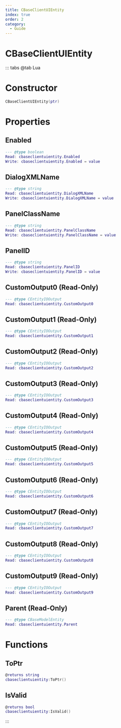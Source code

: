 ```yaml
---
title: CBaseClientUIEntity
index: true
order: 2
category:
  - Guide
---
```


# CBaseClientUIEntity

::: tabs
@tab Lua
# Constructor
```lua
CBaseClientUIEntity(ptr)
```
# Properties
## Enabled 
```lua
--- @type boolean
Read: cbaseclientuientity.Enabled
Write: cbaseclientuientity.Enabled = value
```
## DialogXMLName 
```lua
--- @type string
Read: cbaseclientuientity.DialogXMLName
Write: cbaseclientuientity.DialogXMLName = value
```
## PanelClassName 
```lua
--- @type string
Read: cbaseclientuientity.PanelClassName
Write: cbaseclientuientity.PanelClassName = value
```
## PanelID 
```lua
--- @type string
Read: cbaseclientuientity.PanelID
Write: cbaseclientuientity.PanelID = value
```
## CustomOutput0 (Read-Only)
```lua
--- @type CEntityIOOutput
Read: cbaseclientuientity.CustomOutput0
```
## CustomOutput1 (Read-Only)
```lua
--- @type CEntityIOOutput
Read: cbaseclientuientity.CustomOutput1
```
## CustomOutput2 (Read-Only)
```lua
--- @type CEntityIOOutput
Read: cbaseclientuientity.CustomOutput2
```
## CustomOutput3 (Read-Only)
```lua
--- @type CEntityIOOutput
Read: cbaseclientuientity.CustomOutput3
```
## CustomOutput4 (Read-Only)
```lua
--- @type CEntityIOOutput
Read: cbaseclientuientity.CustomOutput4
```
## CustomOutput5 (Read-Only)
```lua
--- @type CEntityIOOutput
Read: cbaseclientuientity.CustomOutput5
```
## CustomOutput6 (Read-Only)
```lua
--- @type CEntityIOOutput
Read: cbaseclientuientity.CustomOutput6
```
## CustomOutput7 (Read-Only)
```lua
--- @type CEntityIOOutput
Read: cbaseclientuientity.CustomOutput7
```
## CustomOutput8 (Read-Only)
```lua
--- @type CEntityIOOutput
Read: cbaseclientuientity.CustomOutput8
```
## CustomOutput9 (Read-Only)
```lua
--- @type CEntityIOOutput
Read: cbaseclientuientity.CustomOutput9
```
## Parent (Read-Only)
```lua
--- @type CBaseModelEntity
Read: cbaseclientuientity.Parent
```
# Functions
## ToPtr
```lua
@returns string
cbaseclientuientity:ToPtr()
```
## IsValid
```lua
@returns bool
cbaseclientuientity:IsValid()
```

:::